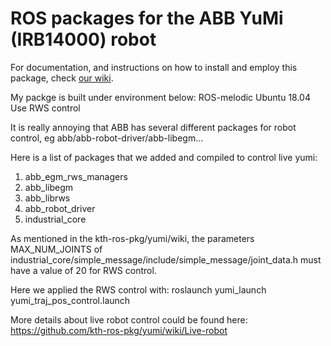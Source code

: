 # ROS packages for the ABB YuMi (IRB14000) robot



For documentation, and instructions on how to install and employ this package, check [our wiki](https://github.com/kth-ros-pkg/yumi/wiki).

My packge is built under environment below:
ROS-melodic
Ubuntu 18.04
Use RWS control

It is really annoying that ABB has several different packages for robot control, eg abb/abb-robot-driver/abb-libegm...

Here is a list of packages that we added and compiled to control live yumi:

1. abb_egm_rws_managers
2. abb_libegm
3. abb_librws
4. abb_robot_driver
5. industrial_core

As mentioned in the kth-ros-pkg/yumi/wiki, the parameters MAX_NUM_JOINTS of industrial_core/simple_message/include/simple_message/joint_data.h must have a value of 20 for RWS control.

Here we applied the RWS control with:
roslaunch yumi_launch yumi_traj_pos_control.launch

More details about live robot control could be found here: https://github.com/kth-ros-pkg/yumi/wiki/Live-robot
